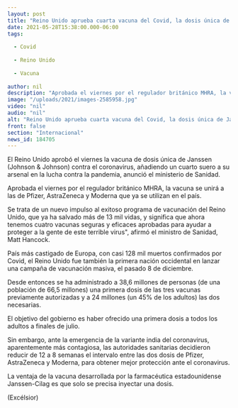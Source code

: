 ```yaml
---
layout: post
title: "Reino Unido aprueba cuarta vacuna del Covid, la dosis única de Janssen"
date: 2021-05-28T15:38:00.000-06:00
tags:
  
  - Covid
  
  - Reino Unido
  
  - Vacuna
  
author: nil
description: "Aprobada el viernes por el regulador británico MHRA, la vacuna se unirá a las de Pfizer, AstraZeneca y Moderna que ya se utilizan en el país"
image: "/uploads/2021/images-2585958.jpg"
video: "nil"
audio: "nil"
alt: "Reino Unido aprueba cuarta vacuna del Covid, la dosis única de Janssen"
front: false
section: "Internacional"
news_id: 184705
---
```


El Reino Unido aprobó el viernes la vacuna de dosis única de Janssen (Johnson & Johnson) contra el coronavirus, añadiendo un cuarto suero a su arsenal en la lucha contra la pandemia, anunció el ministerio de Sanidad.

Aprobada el viernes por el regulador británico MHRA, la vacuna se unirá a las de Pfizer, AstraZeneca y Moderna que ya se utilizan en el país.

Se trata de un nuevo impulso al exitoso programa de vacunación del Reino Unido, que ya ha salvado más de 13 mil vidas, y significa que ahora tenemos cuatro vacunas seguras y eficaces aprobadas para ayudar a proteger a la gente de este terrible virus", afirmó el ministro de Sanidad, Matt Hancock.

País más castigado de Europa, con casi 128 mil muertos confirmados por Covid, el Reino Unido fue también la primera nación occidental en lanzar una campaña de vacunación masiva, el pasado 8 de diciembre.

Desde entonces se ha administrado a 38,6 millones de personas (de una población de 66,5 millones) una primera dosis de las tres vacunas previamente autorizadas y a 24 millones (un 45% de los adultos) las dos necesarias.

El objetivo del gobierno es haber ofrecido una primera dosis a todos los adultos a finales de julio.

Sin embargo, ante la emergencia de la variante india del coronavirus, aparentemente más contagiosa, las autoridades sanitarias decidieron reducir de 12 a 8 semanas el intervalo entre las dos dosis de Pfizer, AstraZeneca y Moderna, para obtener mejor protección ante el coronavirus.

La ventaja de la vacuna desarrollada por la farmacéutica estadounidense Janssen-Cilag es que solo se precisa inyectar una dosis.

(Excélsior)
